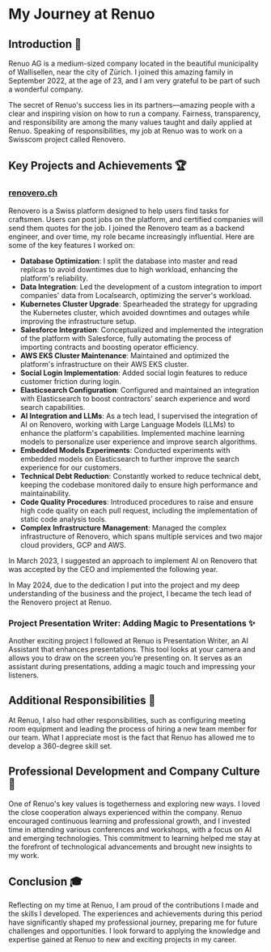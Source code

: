 # My Journey at Renuo

## Introduction 🌟
Renuo AG is a medium-sized company located in the beautiful municipality of Wallisellen, near the city of Zürich. I joined this amazing family in September 2022, at the age of 23, and I am very grateful to be part of such a wonderful company.

The secret of Renuo's success lies in its partners—amazing people with a clear and inspiring vision on how to run a company. Fairness, transparency, and responsibility are among the many values taught and daily applied at Renuo. Speaking of responsibilities, my job at Renuo was to work on a Swisscom project called Renovero.

## Key Projects and Achievements 🏆

### [renovero.ch](https://renovero.ch)
Renovero is a Swiss platform designed to help users find tasks for craftsmen. Users can post jobs on the platform, and certified companies will send them quotes for the job. I joined the Renovero team as a backend engineer, and over time, my role became increasingly influential. Here are some of the key features I worked on:

- **Database Optimization**: I split the database into master and read replicas to avoid downtimes due to high workload, enhancing the platform's reliability.
- **Data Integration**: Led the development of a custom integration to import companies' data from Localsearch, optimizing the server's workload.
- **Kubernetes Cluster Upgrade**: Spearheaded the strategy for upgrading the Kubernetes cluster, which avoided downtimes and outages while improving the infrastructure setup.
- **Salesforce Integration**: Conceptualized and implemented the integration of the platform with Salesforce, fully automating the process of importing contracts and boosting operator efficiency.
- **AWS EKS Cluster Maintenance**: Maintained and optimized the platform's infrastructure on their AWS EKS cluster.
- **Social Login Implementation**: Added social login features to reduce customer friction during login.
- **Elasticsearch Configuration**: Configured and maintained an integration with Elasticsearch to boost contractors' search experience and word search capabilities.
- **AI Integration and LLMs**: As a tech lead, I supervised the integration of AI on Renovero, working with Large Language Models (LLMs) to enhance the platform's capabilities. Implemented machine learning models to personalize user experience and improve search algorithms.
- **Embedded Models Experiments**: Conducted experiments with embedded models on Elasticsearch to further improve the search experience for our customers.
- **Technical Debt Reduction**: Constantly worked to reduce technical debt, keeping the codebase monitored daily to ensure high performance and maintainability.
- **Code Quality Procedures**: Introduced procedures to raise and ensure high code quality on each pull request, including the implementation of static code analysis tools.
- **Complex Infrastructure Management**: Managed the complex infrastructure of Renovero, which spans multiple services and two major cloud providers, GCP and AWS.

In March 2023, I suggested an approach to implement AI on Renovero that was accepted by the CEO and implemented the following year.

In May 2024, due to the dedication I put into the project and my deep understanding of the business and the project, I became the tech lead of the Renovero project at Renuo.

### Project Presentation Writer: Adding Magic to Presentations ✨
Another exciting project I followed at Renuo is Presentation Writer, an AI Assistant that enhances presentations. This tool looks at your camera and allows you to draw on the screen you’re presenting on. It serves as an assistant during presentations, adding a magic touch and impressing your listeners.

## Additional Responsibilities 🔧

At Renuo, I also had other responsibilities, such as configuring meeting room equipment and leading the process of hiring a new team member for our team. What I appreciate most is the fact that Renuo has allowed me to develop a 360-degree skill set.

## Professional Development and Company Culture 🌱

One of Renuo's key values is togetherness and exploring new ways. I loved the close cooperation always experienced within the company. Renuo encouraged continuous learning and professional growth, and I invested time in attending various conferences and workshops, with a focus on AI and emerging technologies. This commitment to learning helped me stay at the forefront of technological advancements and brought new insights to my work.

## Conclusion 🎓

Reflecting on my time at Renuo, I am proud of the contributions I made and the skills I developed. The experiences and achievements during this period have significantly shaped my professional journey, preparing me for future challenges and opportunities. I look forward to applying the knowledge and expertise gained at Renuo to new and exciting projects in my career.
